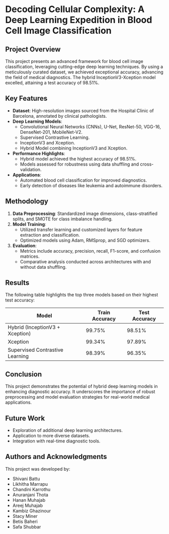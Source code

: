 # Decoding Cellular Complexity: A Deep Learning Expedition in Blood Cell Image Classification

## Project Overview
This project presents an advanced framework for blood cell image classification, leveraging cutting-edge deep learning techniques. By using a meticulously curated dataset, we achieved exceptional accuracy, advancing the field of medical diagnostics. The hybrid InceptionV3-Xception model excelled, attaining a test accuracy of 98.51%.

## Key Features
- **Dataset**: High-resolution images sourced from the Hospital Clinic of Barcelona, annotated by clinical pathologists.
- **Deep Learning Models**: 
  - Convolutional Neural Networks (CNNs), U-Net, ResNet-50, VGG-16, DenseNet-201, MobileNet-V2.
  - Supervised Contrastive Learning.
  - InceptionV3 and Xception.
  - Hybrid Model combining InceptionV3 and Xception.
- **Performance Highlights**:
  - Hybrid model achieved the highest accuracy of 98.51%.
  - Models assessed for robustness using data shuffling and cross-validation.
- **Applications**:
  - Automated blood cell classification for improved diagnostics.
  - Early detection of diseases like leukemia and autoimmune disorders.

## Methodology
1. **Data Preprocessing**: Standardized image dimensions, class-stratified splits, and SMOTE for class imbalance handling.
2. **Model Training**:
   - Utilized transfer learning and customized layers for feature extraction and classification.
   - Optimized models using Adam, RMSprop, and SGD optimizers.
3. **Evaluation**:
   - Metrics include accuracy, precision, recall, F1-score, and confusion matrices.
   - Comparative analysis conducted across architectures with and without data shuffling.

## Results
The following table highlights the top three models based on their highest test accuracy:

| Model                         | Train Accuracy | Test Accuracy | 
|-------------------------------|----------------|---------------|
| Hybrid (InceptionV3 + Xception) | 99.75%        | 98.51%        |
| Xception                      | 99.34%         | 97.89%        | 
| Supervised Contrastive Learning | 98.39%       | 96.35%        | 

## Conclusion
This project demonstrates the potential of hybrid deep learning models in enhancing diagnostic accuracy. It underscores the importance of robust preprocessing and model evaluation strategies for real-world medical applications.

## Future Work
- Exploration of additional deep learning architectures.
- Application to more diverse datasets.
- Integration with real-time diagnostic tools.

## Authors and Acknowledgments
This project was developed by:
- Shivani Battu
- Likhitha Marrapu
- Chandini Karrothu
- Anuranjani Thota
- Hanan Muhajab
- Areej Muhajab
- Kambiz Ghazinour
- Stacy Miner
- Betis Baheri
- Safa Shubbar
